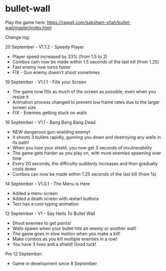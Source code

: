 # bullet-wall

Play the game here: https://rawgit.com/saksham-shah/bullet-wall/master/index.html

Change log:

20 September - V1.1.2 - Speedy Player

* Player speed increased by 33% (from 1.5 to 2)
* Combos cam now be made within 1.5 seconds of the last kill (from 1.25)
* Fast enemy now turns faster
* FIX - Gun enemy doesn't shoot sometimes

19 September - V1.1.1 - Fills your Screen

* The game now fills as much of the screen as possible, even when you resize it
* Animation process changed to prevent low frame rates due to the larger screen size
* FIX - Enemies getting stuck on walls

16 September - V1.1 - Bang Bang Bang Dead

* NEW dangerous gun-wielding enemy!
* It shoots 3 bullets rapidly, gunning you down and destroying any walls in its path!
* When you lose your shield, you now get 3 seconds of invulnerability
* The game gets harder as you play on, with more enemies spawning over time
* Every 20 seconds, the difficulty suddenly increases and then gradually cools down
* Combos can now be made within 1.25 seconds of the last kill (from 1s)

14 September - V1.0.1 - The Menu is Here

* Added a menu screen
* Added a death screen with restart buttons
* Text has a cool typing animation

12 September - V1 - Say Hello To Bullet Wall

* Shoot enemies to get points!
* Walls spawn when your bullet hits an enemy or another wall!
* The game goes in slow motion when you make a kill!
* Make combos as you kill multiple enemies in a row!
* You have 3 lives and a shield! Good luck!

Pre 12 September:

* Game in development since 8 September
